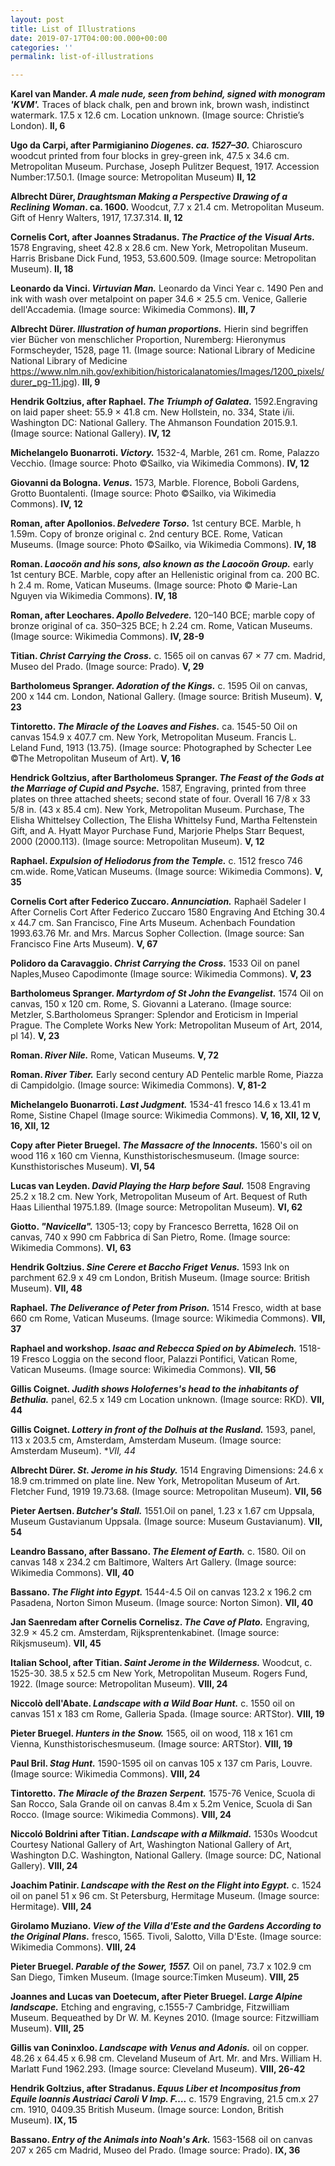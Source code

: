 ```yaml
---
layout: post
title: List of Illustrations
date: 2019-07-17T04:00:00.000+00:00
categories: ''
permalink: list-of-illustrations

---
```

**Karel van Mander. _A male nude, seen from behind, signed with monogram 'KVM'._** Traces of black chalk, pen and brown ink, brown wash, indistinct watermark. 17.5 x 12.6 cm. Location unknown. (Image source: Christie’s London). **II, 6**

**Ugo da Carpi, after Parmigianino  _Diogenes. ca. 1527–30._** Chiaroscuro woodcut printed from four blocks in grey-green ink, 47.5 x 34.6 cm. Metropolitan Museum. Purchase, Joseph Pulitzer Bequest, 1917. Accession Number:17.50.1. (Image source: Metropolitan Museum) **II, 12**

**Albrecht Dürer, _Draughtsman Making a Perspective Drawing of a Reclining Woman_. ca. 1600.** Woodcut, 7.7 x 21.4 cm. Metropolitan Museum. Gift of Henry Walters, 1917, 17.37.314. **II, 12**

**Cornelis Cort, after Joannes Stradanus. _The Practice of the Visual Arts._** 1578 Engraving, sheet 42.8 x 28.6 cm. New York, Metropolitan Museum. Harris Brisbane Dick Fund, 1953, 53.600.509. (Image source: Metropolitan Museum). **II, 18**

**Leonardo da Vinci. _Virtuvian Man._** Leonardo da Vinci Year c. 1490 Pen and ink with wash over metalpoint on paper 34.6 × 25.5 cm. Venice, Gallerie dell'Accademia. (Image source: Wikimedia Commons). **III, 7**

**Albrecht Dürer. _Illustration of human proportions._** Hierin sind begriffen vier Bücher von menschlicher Proportion, Nuremberg: Hieronymus Formscheyder, 1528, page 11.	(Image source: National Library of Medicine National Library of Medicine https://www.nlm.nih.gov/exhibition/historicalanatomies/Images/1200_pixels/durer_pg-11.jpg).	**III, 9**

**Hendrik Goltzius, after Raphael. _The Triumph of Galatea._** 1592.Engraving on laid paper sheet: 55.9 × 41.8 cm. New Hollstein, no. 334, State i/ii. Washington DC: National Gallery. The Ahmanson Foundation
2015\.9.1. (Image source: National Gallery). **IV, 12**

**Michelangelo Buonarroti. _Victory._** 1532-4, Marble, 261 cm. Rome, Palazzo Vecchio. (Image source: Photo ©Sailko, via Wikimedia Commons). **IV, 12**

**Giovanni da Bologna. _Venus._** 1573, Marble. Florence, Boboli Gardens, Grotto Buontalenti. (Image source: Photo ©Sailko, via Wikimedia Commons). **IV, 12**

**Roman, after Apollonios. _Belvedere Torso._**	1st century BCE. Marble, h 1.59m.  Copy of bronze original c. 2nd century BCE. Rome, Vatican Museums. (Image source: Photo ©Sailko, via Wikimedia Commons). **IV, 18**

**Roman. _Laocoön and his sons, also known as the Laocoön Group._**	early 1st century BCE. Marble, copy after an Hellenistic original from ca. 200 BC. h 2.4 m. Rome, Vatican Museums. (Image source: Photo © Marie-Lan Nguyen via Wikimedia Commons). **IV, 18**

**Roman, after Leochares. _Apollo Belvedere._** 120–140 BCE; marble copy of bronze original of ca. 350–325 BCE; h  2.24 cm. Rome, Vatican Museums. (Image source: Wikimedia Commons). **IV, 28-9**

**Titian. _Christ Carrying the Cross._** c. 1565 oil on canvas 67 × 77 cm. Madrid, Museo del Prado. (Image source: Prado). **V, 29**

**Bartholomeus Spranger. _Adoration of the Kings._** c. 1595 Oil on canvas, 200 x 144 cm. London, National Gallery. (Image source: British Museum). **V, 23**

**Tintoretto. _The Miracle of the Loaves and Fishes._** ca. 1545-50 Oil on canvas 154.9 x 407.7 cm. New York, Metropolitan Museum. Francis L. Leland Fund, 1913 (13.75). (Image source: Photographed by Schecter Lee ©The Metropolitan Museum of Art). **V, 16**

**Hendrick Goltzius, after Bartholomeus Spranger. _The Feast of the Gods at the Marriage of Cupid and Psyche._** 1587, Engraving, printed from three plates on three attached sheets; second state of four. Overall 16 7/8 x 33 5/8 in. (43 x 85.4 cm).	New York, Metropolitan Museum. Purchase, The Elisha Whittelsey Collection, The Elisha Whittelsy Fund, Martha Feltenstein Gift, and A. Hyatt Mayor Purchase Fund, Marjorie Phelps Starr Bequest, 2000 (2000.113). (Image source: Metropolitan Museum). **V, 12**

**Raphael. _Expulsion of Heliodorus from the Temple._** c. 1512 fresco
746 cm.wide. Rome,Vatican Museums. (Image source: Wikimedia Commons). **V, 35**

**Cornelis Cort after Federico Zuccaro. _Annunciation._** Raphaël Sadeler I After Cornelis Cort After Federico Zuccaro 1580 Engraving And Etching 30.4 x 44.7 cm. San Francisco, Fine Arts Museum. Achenbach Foundation 1993.63.76 Mr. and Mrs. Marcus Sopher Collection. (Image source: San Francisco Fine Arts Museum). **V, 67**

**Polidoro da Caravaggio. _Christ Carrying the Cross._** 1533 Oil on panel Naples,Museo Capodimonte (Image source: Wikimedia Commons). **V, 23**

**Bartholomeus Spranger. _Martyrdom of St John the Evangelist._** 1574 Oil on canvas, 150 x 120 cm.	Rome, S. Giovanni a Laterano. (Image source: Metzler, S.Bartholomeus Spranger: Splendor and Eroticism in Imperial Prague. The Complete Works New York: Metropolitan Museum of Art, 2014, pl 14). **V, 23**

**Roman. _River Nile._** Rome, Vatican Museums. **V, 72**

**Roman. _River Tiber._** Early second century AD Pentelic marble Rome, Piazza di Campidolgio. (Image source: Wikimedia Commons). **V, 81-2**

**Michelangelo Buonarroti. _Last Judgment._** 1534-41 fresco 14.6 x 13.41 m Rome, Sistine Chapel (Image source: Wikimedia Commons). **V, 16, XII, 12	V, 16, XII, 12**

**Copy after Pieter Bruegel. _The Massacre of the Innocents._**	1560's oil on wood 116 x 160 cm Vienna, Kunsthistorischesmuseum. (Image source: Kunsthistorisches Museum). **VI, 54**

**Lucas van Leyden. _David Playing the Harp before Saul._** 1508 Engraving 25.2 x 18.2 cm. New York, Metropolitan Museum of Art. Bequest of Ruth Haas Lilienthal 1975.1.89. (Image source: Metropolitan Museum). **VI, 62**

**Giotto. _"Navicella"._** 1305-13; copy by Francesco Berretta, 1628 Oil on canvas, 740 x 990 cm Fabbrica di San Pietro, Rome. (Image source: Wikimedia Commons). **VI, 63**

**Hendrik Goltzius. _Sine Cerere et Baccho Friget Venus._** 1593 Ink on parchment 62.9 x  49 cm London, British Museum. (Image source: British Museum). **VII, 48**

**Raphael. _The Deliverance of Peter from Prison._** 1514 Fresco, width at base 660 cm Rome, Vatican Museums. (Image source: Wikimedia Commons). **VII, 37**

**Raphael and workshop. _Isaac and Rebecca Spied on by Abimelech._** 1518-19 Fresco Loggia on the second floor, Palazzi Pontifici, Vatican Rome, Vatican Museums. (Image source: Wikimedia Commons). **VII, 56**

**Gillis Coignet. _Judith shows Holofernes's head to the inhabitants of Bethulia._** panel, 62.5 x 149 cm Location unknown. (Image source: RKD). **VII, 44**

**Gillis Coignet. _Lottery in front of the Dolhuis at the Rusland._** 1593, panel, 113 x 203.5 cm, Amsterdam, Amsterdam Museum. (Image source: Amsterdam Museum). **VII, 44*

**Albrecht Dürer. _St. Jerome in his Study._** 1514 Engraving Dimensions: 24.6 x 18.9 cm.trimmed on plate line. New York, Metropolitan Museum of Art. Fletcher Fund, 1919 19.73.68. (Image source: Metropolitan Museum). **VII, 56**

**Pieter Aertsen. _Butcher's Stall._** 1551.Oil on panel, 1.23 x 1.67 cm Uppsala, Museum Gustavianum Uppsala. (Image source: Museum Gustavianum). **VII, 54**

**Leandro Bassano, after Bassano. _The Element of Earth._**	c. 1580. Oil on canvas 148 x 234.2 cm Baltimore, Walters Art Gallery. (Image source: Wikimedia Commons). **VII, 40**

**Bassano. _The Flight into Egypt._** 1544-4.5 Oil on canvas 123.2 x 196.2 cm Pasadena, Norton Simon Museum. (Image source: Norton Simon). **VII, 40**

**Jan Saenredam after Cornelis Cornelisz. _The Cave of Plato._** Engraving, 32.9  × 45.2 cm. Amsterdam, Rijksprentenkabinet. (Image source: Rikjsmuseum). **VII, 45**

**Italian School, after Titian.	_Saint Jerome in the Wilderness._** Woodcut, c. 1525-30. 38.5 x 52.5 cm	New York, Metropolitan Museum. Rogers Fund, 1922. (Image source: Metropolitan Museum). **VIII, 24**

**Niccolò dell'Abate. _Landscape with a Wild Boar Hunt._** c. 1550 oil on canvas 151 x 183 cm Rome, Galleria Spada. (Image source: ARTStor). **VIII, 19**

**Pieter Bruegel. _Hunters in the Snow._**	1565, oil on wood, 118 x 161 cm Vienna, Kunsthistorischesmuseum. (Image source: ARTStor). **VIII, 19**

**Paul Bril. _Stag Hunt._** 1590-1595 oil on canvas 105 x 137 cm Paris, Louvre. (Image source: Wikimedia Commons). **VIII, 24**

**Tintoretto. _The Miracle of the Brazen Serpent._** 1575-76 Venice, Scuola di San Rocco, Sala Grande oil on canvas 8.4m x 5.2m Venice, Scuola di San Rocco. (Image source: Wikimedia Commons). **VIII, 24**

**Niccoló Boldrini after Titian. _Landscape with a Milkmaid._** 1530s Woodcut Courtesy National Gallery of Art, Washington National Gallery of Art, Washington D.C. Washington, National Gallery. (Image source: DC, National Gallery). **VIII, 24**

**Joachim Patinir. _Landscape with the Rest on the Flight into Egypt._** c. 1524 oil on panel 51 x 96 cm. St Petersburg, Hermitage Museum. (Image source: Hermitage). **VIII, 24**

**Girolamo Muziano. _View of the Villa d'Este and the Gardens According to the Original Plans._** fresco,  1565. Tivoli, Salotto, Villa D'Este. (Image source: Wikimedia Commons). **VIII, 24**

**Pieter Bruegel. _Parable of the Sower, 1557._** Oil on panel, 73.7 x 102.9 cm	San Diego, Timken Museum. (Image source:Timken Museum). **VIII, 25**

**Joannes and Lucas van Doetecum, after Pieter Bruegel. _Large Alpine landscape._**	Etching and engraving, c.1555-7	Cambridge, Fitzwilliam Museum. Bequeathed by Dr W. M. Keynes 2010. (Image source: Fitzwilliam Museum). **VIII, 25**

**Gillis van Coninxloo. _Landscape with Venus and Adonis._** oil on copper. 48.26 x  64.45 x 6.98 cm. Cleveland Museum of Art.  Mr. and Mrs. William H. Marlatt Fund 1962.293. (Image source: Cleveland Museum). **VIII, 26-42**

**Hendrik Goltzius, after Stradanus. _Equus Liber et Incompositus from Equile Ioannis Austriaci Caroli V Imp. F…._** c. 1579 Engraving, 21.5 cm.x 27 cm. 1910, 0409.35 British Museum. (Image source: London, British Museum). **IX, 15**

**Bassano. _Entry of the Animals into Noah's Ark._** 1563-1568 oil on canvas 207 x 265 cm Madrid,  Museo del Prado. (Image source: Prado). **IX, 36**



